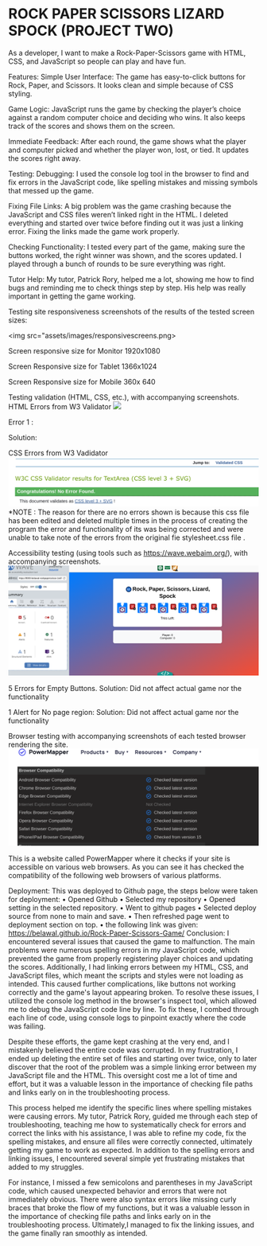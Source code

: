 <h1> ROCK PAPER SCISSORS LIZARD SPOCK (PROJECT TWO) </h1>
As a developer, I want to make a Rock-Paper-Scissors game with HTML, CSS, and JavaScript so people can play and have fun.

Features: 
Simple User Interface: The game has easy-to-click buttons for Rock, Paper, and Scissors. It looks clean and simple because of CSS styling. 

Game Logic: JavaScript runs the game by checking the player’s choice against a random computer choice and deciding who wins. It also keeps track of the scores and shows them on the screen.

Immediate Feedback: After each round, the game shows what the player and computer picked and whether the player won, lost, or tied. It updates the scores right away.

Testing: Debugging: I used the console log tool in the browser to find and fix errors in the JavaScript code, like spelling mistakes and missing symbols that messed up the game.

Fixing File Links: A big problem was the game crashing because the JavaScript and CSS files weren’t linked right in the HTML. 
I deleted everything and started over twice before finding out it was just a linking error. Fixing the links made the game work properly.

Checking Functionality: I tested every part of the game, making sure the buttons worked, the right winner was shown, and the scores updated. I played through a bunch of rounds to be sure everything was right.

Tutor Help: My tutor, Patrick Rory, helped me a lot, showing me how to find bugs and reminding me to check things step by step. His help was really important in getting the game working.

Testing site responsiveness screenshots of the results of the tested screen sizes:

<img src="assets/images/responsivescreens.png>

Screen responsive size for Monitor 1920x1080

Screen Responsive size for Tablet 1366x1024

Screen Responsive size for Mobile 360x 640


Testing validation (HTML, CSS, etc.), with accompanying screenshots. HTML Errors from W3 Validator
<img src="assets/images/htmlvalidator.png">

Error 1 :

Solution:

CSS Errors from W3 Vadidator
<img src="assets/images/cssvalidator.png">
*NOTE : The reason for there are no errors shown is because this css file has been edited and deleted multiple times in the process of creating the program the error and functionality of its was being corrected and were unable to take note of the errors from the original fie stylesheet.css file .

Accessibility testing (using tools such as https://wave.webaim.org/), with accompanying screenshots.
<img src="assets/images/waveerror.png">

5 Errors for Empty Buttons. Solution: Did not affect actual game nor the functionality

1 Alert for No page region: Solution: Did not affect actual game nor the functionality

Browser testing with accompanying screenshots of each tested browser rendering the site.
<img src="assets/images/browsers.png">

This is a website called PowerMapper where it checks if your site is accessible on various web browsers. As you can see it has checked the compatibility of the following web browsers of various platforms.

Deployment:
This was deployed to Github page, the steps below were taken for deployment:
•	Opened Github
•	Selected my repository
•	Opened setting in the selected repository.
•	Went to github pages
•	Selected deploy source from none to main and save.
•	Then refreshed page went to deployment section on top. 
•	 the following link was given:
https://belawal.github.io/Rock-Paper-Scissors-Game/
Conclusion:
I encountered several issues that caused the game to malfunction. The main problems were numerous spelling errors in my JavaScript code, which prevented the game from properly registering player choices and updating the scores. Additionally, I had linking errors between my HTML, CSS, and JavaScript files, which meant the scripts and styles were not loading as intended. 
This caused further complications, like buttons not working correctly and the game's layout appearing broken. 
To resolve these issues, I utilized the console log method in the browser's inspect tool, which allowed me to debug the JavaScript code line by line. 
To fix these, I combed through each line of code, using console logs to pinpoint exactly where the code was failing. 

Despite these efforts, the game kept crashing at the very end, and I mistakenly believed the entire code was corrupted. In my frustration, I ended up deleting the entire set of files and starting over twice, only to later discover that the root of the problem was a simple linking error between my JavaScript file and the HTML. This oversight cost me a lot of time and effort, but it was a valuable lesson in the importance of checking file paths and links early on in the troubleshooting process.

This process helped me identify the specific lines where spelling mistakes were causing errors. My tutor, Patrick Rory, guided me through each step of troubleshooting, teaching me how to systematically check for errors and correct the links with his assistance, I was able to refine my code, fix the spelling mistakes, and ensure all files were correctly connected, ultimately getting my game to work as expected. In addition to the spelling errors and linking issues, I encountered several simple yet frustrating mistakes that added to my struggles.

For instance, I missed a few semicolons and parentheses in my JavaScript code, which caused unexpected behavior and errors that were not immediately obvious. There were also syntax errors like missing curly braces that broke the flow of my functions, but it was a valuable lesson in the importance of checking file paths and links early on in the troubleshooting process. Ultimately,I managed to fix the linking issues, and the game finally ran smoothly as intended.


